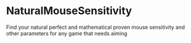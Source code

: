 # NaturalMouseSensitivity
Find your natural perfect and mathematical proven mouse sensitivity and other parameters for any game that needs aiming
